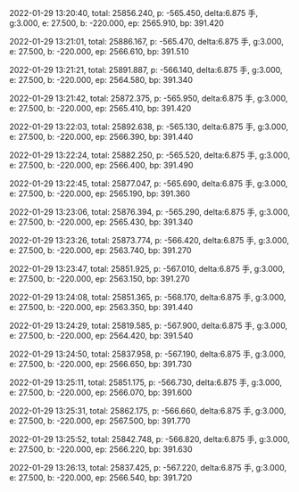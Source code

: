 2022-01-29 13:20:40, total: 25856.240, p: -565.450, delta:6.875 手, g:3.000, e: 27.500, b: -220.000, ep: 2565.910, bp: 391.420

2022-01-29 13:21:01, total: 25886.167, p: -565.470, delta:6.875 手, g:3.000, e: 27.500, b: -220.000, ep: 2566.610, bp: 391.510

2022-01-29 13:21:21, total: 25891.887, p: -566.140, delta:6.875 手, g:3.000, e: 27.500, b: -220.000, ep: 2564.580, bp: 391.340

2022-01-29 13:21:42, total: 25872.375, p: -565.950, delta:6.875 手, g:3.000, e: 27.500, b: -220.000, ep: 2565.410, bp: 391.420

2022-01-29 13:22:03, total: 25892.638, p: -565.130, delta:6.875 手, g:3.000, e: 27.500, b: -220.000, ep: 2566.390, bp: 391.440

2022-01-29 13:22:24, total: 25882.250, p: -565.520, delta:6.875 手, g:3.000, e: 27.500, b: -220.000, ep: 2566.400, bp: 391.490

2022-01-29 13:22:45, total: 25877.047, p: -565.690, delta:6.875 手, g:3.000, e: 27.500, b: -220.000, ep: 2565.190, bp: 391.360

2022-01-29 13:23:06, total: 25876.394, p: -565.290, delta:6.875 手, g:3.000, e: 27.500, b: -220.000, ep: 2565.430, bp: 391.340

2022-01-29 13:23:26, total: 25873.774, p: -566.420, delta:6.875 手, g:3.000, e: 27.500, b: -220.000, ep: 2563.740, bp: 391.270

2022-01-29 13:23:47, total: 25851.925, p: -567.010, delta:6.875 手, g:3.000, e: 27.500, b: -220.000, ep: 2563.150, bp: 391.270

2022-01-29 13:24:08, total: 25851.365, p: -568.170, delta:6.875 手, g:3.000, e: 27.500, b: -220.000, ep: 2563.350, bp: 391.440

2022-01-29 13:24:29, total: 25819.585, p: -567.900, delta:6.875 手, g:3.000, e: 27.500, b: -220.000, ep: 2564.420, bp: 391.540

2022-01-29 13:24:50, total: 25837.958, p: -567.190, delta:6.875 手, g:3.000, e: 27.500, b: -220.000, ep: 2566.650, bp: 391.730

2022-01-29 13:25:11, total: 25851.175, p: -566.730, delta:6.875 手, g:3.000, e: 27.500, b: -220.000, ep: 2566.070, bp: 391.600

2022-01-29 13:25:31, total: 25862.175, p: -566.660, delta:6.875 手, g:3.000, e: 27.500, b: -220.000, ep: 2567.500, bp: 391.770

2022-01-29 13:25:52, total: 25842.748, p: -566.820, delta:6.875 手, g:3.000, e: 27.500, b: -220.000, ep: 2566.220, bp: 391.630

2022-01-29 13:26:13, total: 25837.425, p: -567.220, delta:6.875 手, g:3.000, e: 27.500, b: -220.000, ep: 2566.540, bp: 391.720
